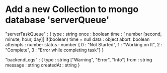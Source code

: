 # Add a new Collection to mongo database 'serverQueue'

"serverTaskQueue" : {
type : string
once : boolean
time : [ number [second, minute, hour, day]] if(boolean) time = null
data : object
abort: boolean
attempts : number
status : number { 0 : "Not Started", 1 : "Working on It", 2 : "Complete", 3 : "Error while completing task"}
}

"backendLogs" : {
type : string ["Warning", "Error", "Info"]
from : string
message : string
createdAt : string
}
